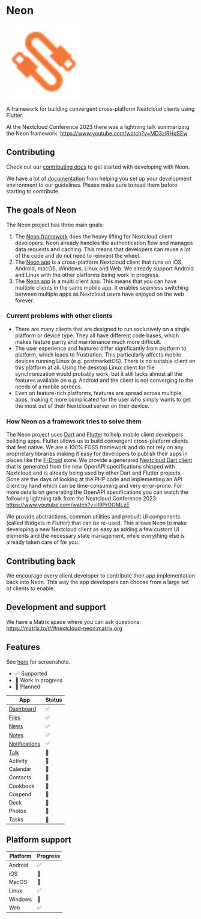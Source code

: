 # Neon

<img src="assets/logo.svg" alt="Neon logo" width="200"/>

A framework for building convergent cross-platform Nextcloud clients using Flutter.

At the Nextcloud Conference 2023 there was a lightning talk summarizing the Neon framework: https://www.youtube.com/watch?v=MD3zlRHdSEw

## Contributing

Check out our [contributing docs](CONTRIBUTING.md) to get started with developing with Neon.

We have a lot of [documentation](docs) from helping you set up your development environment to our guidelines.
Please make sure to read them before starting to contribute.

## The goals of Neon

The Neon project has three main goals:

1. The [Neon framework](packages/neon_framework) does the heavy lifting for Nextcloud client developers. Neon already handles the authentication flow and manages data requests and caching. This means that developers can reuse a lot of the code and do not need to reinvent the wheel.
2. The [Neon app](packages/neon_framework/example) is a cross-platform Nextcloud client that runs on iOS, Android, macOS, Windows, Linux and Web. We already support Android and Linux with the other platforms being work in progress.
3. The [Neon app](packages/neon_framework/example) is a multi client app. This means that you can have multiple clients in the same mobile app. It enables seamless switching between multiple apps as Nextcloud users have enjoyed on the web forever.

### Current problems with other clients

- There are many clients that are designed to run exclusively on a single platform or device type. They all have different code bases, which makes feature parity and maintenance much more difficult.
- The user experience and features differ significantly from platform to platform, which leads to frustration. This particularly affects mobile devices running Linux (e.g. postmarketOS). There is no suitable client on this platform at all. Using the desktop Linux client for file synchronization would probably work, but it still lacks almost all the features available on e.g. Android and the client is not converging to the needs of a mobile screens.
- Even on feature-rich platforms, features are spread across multiple apps, making it more complicated for the user who simply wants to get the most out of their Nextcloud server on their device.

### How Neon as a framework tries to solve them

The Neon project uses [Dart](https://dart.dev/) and [Flutter](https://flutter.dev/) to help mobile client developers building apps. Flutter allows us to build convergent cross-platform clients that feel native. 
We are a 100% FOSS framework and do not rely on any proprietary libraries making it easy for developers to publish their apps in places like the [F-Droid](https://f-droid.org/) store.
We provide a generated [Nextcloud Dart client](packages/nextcloud) that is generated from the new OpenAPI specifications shipped with Nextcloud and is already being used by other Dart and Flutter projects. Gone are the days of looking at the PHP code and implementing an API client by hand which can be time-consuming and very error-prone.
For more details on generating the OpenAPI specifications you can watch the following lightning talk from the Nextcloud Conference 2023: https://www.youtube.com/watch?v=lI9PrOOMLzE

We provide abstractions, common utilities and prebuilt UI components (called Widgets in Flutter) that can be re-used. This allows Neon to make developing a new Nextcloud client as easy as adding a few custom UI elements and the necessary state management, while everything else is already taken care of for you.

## Contributing back

We encourage every client developer to contribute their app implementation back into Neon.
This way the app developers can choose from a large set of clients to enable.

## Development and support

We have a Matrix space where you can ask questions: https://matrix.to/#/#nextcloud-neon:matrix.org

## Features

See [here](packages/neon_framework/example/README.md) for screenshots.

- :white_check_mark: Supported
- :construction: Work in progress 
- :rocket: Planned

| App                                                                 | Status             |
|---------------------------------------------------------------------|--------------------|
| [Dashboard](packages/neon_framework/packages/dashboard_app)         | :white_check_mark: |
| [Files](packages/neon_framework/packages/files_app)                 | :white_check_mark: |
| [News](packages/neon_framework/packages/news_app)                   | :white_check_mark: |
| [Notes](packages/neon_framework/packages/notes_app)                 | :white_check_mark: |
| [Notifications](packages/neon_framework/packages/notifications_app) | :white_check_mark: |
| [Talk](packages/neon_framework/packages/talk_app)                   | :construction:     |
| Activity                                                            | :rocket:           |
| Calendar                                                            | :rocket:           |
| Contacts                                                            | :rocket:           |
| Cookbook                                                            | :rocket:           |
| Cospend                                                             | :rocket:           |
| Deck                                                                | :rocket:           |
| Photos                                                              | :rocket:           |
| Tasks                                                               | :rocket:           |

## Platform support

| Platform | Progress           |
|----------|--------------------|
| Android  | :white_check_mark: |
| iOS      | :construction:     |
| MacOS    | :construction:     |
| Linux    | :white_check_mark: |
| Windows  | :rocket:           |
| Web      | :white_check_mark: |
